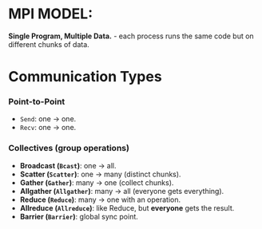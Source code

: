 # MPI MODEL: 
**Single Program, Multiple Data.** - each process runs the same code but on different chunks of data.

# Communication Types

### Point-to-Point 
- `Send`: one → one.
- `Recv`: one → one.

### Collectives (group operations)

- **Broadcast (`Bcast`)**: one → all.
- **Scatter (`Scatter`)**: one → many (distinct chunks).
- **Gather (`Gather`)**: many → one (collect chunks).
- **Allgather (`Allgather`)**: many → all (everyone gets everything).
- **Reduce (`Reduce`)**: many → one with an operation.
- **Allreduce (`Allreduce`)**: like Reduce, but **everyone** gets the result.
- **Barrier (`Barrier`)**: global sync point.
